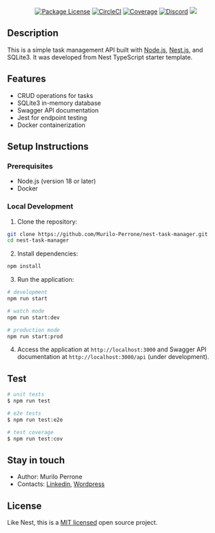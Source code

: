 

[circleci-image]: https://img.shields.io/circleci/build/github/nestjs/nest/master?token=abc123def456
[circleci-url]: https://circleci.com/gh/nestjs/nest

  <p align="center">
<a href="https://www.npmjs.com/~nestjscore" target="_blank"><img src="https://img.shields.io/npm/l/@nestjs/core.svg" alt="Package License" /></a>
<a href="https://circleci.com/gh/nestjs/nest" target="_blank"><img src="https://img.shields.io/circleci/build/github/nestjs/nest/master" alt="CircleCI" /></a>
<a href="https://coveralls.io/github/nestjs/nest?branch=master" target="_blank"><img src="https://coveralls.io/repos/github/nestjs/nest/badge.svg?branch=master#9" alt="Coverage" /></a>
<a href="https://discord.gg/G7Qnnhy" target="_blank"><img src="https://img.shields.io/badge/discord-online-brightgreen.svg" alt="Discord"/></a>
  <a href="https://twitter.com/nestframework" target="_blank"><img src="https://img.shields.io/twitter/follow/nestframework.svg?style=social&label=Follow"></a>
</p>

## Description

This is a simple task management API built with <a href="http://nodejs.org" target="_blank">Node.js</a>, <a href="http://nestjs.com" target="_blank">Nest.js</a>, and SQLite3. It was developed from Nest TypeScript starter template.

## Features

- CRUD operations for tasks
- SQLite3 in-memory database
- Swagger API documentation
- Jest for endpoint testing
- Docker containerization

## Setup Instructions

### Prerequisites

- Node.js (version 18 or later)
- Docker

### Local Development

1. Clone the repository:

```bash
git clone https://github.com/Murilo-Perrone/nest-task-manager.git
cd nest-task-manager
```

2. Install dependencies:

```bash
npm install
```

3. Run the application:

```bash
# development
npm run start

# watch mode
npm run start:dev

# production mode
npm run start:prod
```

4. Access the application at `http://localhost:3000` and Swagger API documentation at `http://localhost:3000/api` (under development).

## Test

```bash
# unit tests
$ npm run test

# e2e tests
$ npm run test:e2e

# test coverage
$ npm run test:cov
```

## Stay in touch

- Author: Murilo Perrone
- Contacts: [Linkedin](https://www.linkedin.com/in/murilo-perrone-088392b9/), [Wordpress](https://muriloperrone.wordpress.com/)

## License

Like Nest, this is a [MIT licensed](LICENSE) open source project.
